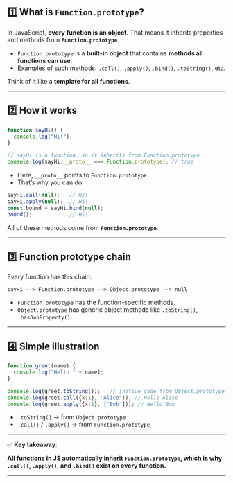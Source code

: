 ## **1️⃣ What is `Function.prototype`?**

In JavaScript, **every function is an object**. That means it inherits properties and methods from **`Function.prototype`**.

* `Function.prototype` is a **built-in object** that contains **methods all functions can use**.
* Examples of such methods: `.call()`, `.apply()`, `.bind()`, `.toString()`, etc.

Think of it like a **template for all functions**.

---

## **2️⃣ How it works**

```js
function sayHi() {
  console.log("Hi!");
}

// sayHi is a function, so it inherits from Function.prototype
console.log(sayHi.__proto__ === Function.prototype); // true
```

* Here, `__proto__` points to `Function.prototype`.
* That’s why you can do:

```js
sayHi.call(null);   // Hi!
sayHi.apply(null);  // Hi!
const bound = sayHi.bind(null);
bound();            // Hi!
```

All of these methods come from **`Function.prototype`**.

---

## **3️⃣ Function prototype chain**

Every function has this chain:

```
sayHi --> Function.prototype --> Object.prototype --> null
```

* `Function.prototype` has the function-specific methods.
* `Object.prototype` has generic object methods like `.toString()`, `.hasOwnProperty()`.

---

## **4️⃣ Simple illustration**

```js
function greet(name) {
  console.log("Hello " + name);
}

console.log(greet.toString());   // [native code from Object.prototype]
console.log(greet.call({x:1}, "Alice")); // Hello Alice
console.log(greet.apply({x:1}, ["Bob"])); // Hello Bob
```

* `.toString()` → from `Object.prototype`
* `.call()` / `.apply()` → from `Function.prototype`

---

✅ **Key takeaway**:

**All functions in JS automatically inherit `Function.prototype`, which is why `.call()`, `.apply()`, and `.bind()` exist on every function.**

---